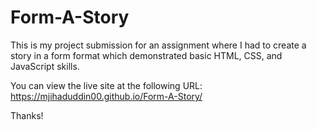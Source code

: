 # Form-A-Story
This is my project submission for an assignment where I had to create a story in a form format which demonstrated basic HTML, CSS, and JavaScript skills.

You can view the live site at the following URL: https://mjihaduddin00.github.io/Form-A-Story/

Thanks!
